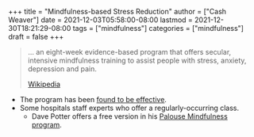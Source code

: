 +++
title = "Mindfulness-based Stress Reduction"
author = ["Cash Weaver"]
date = 2021-12-03T05:58:00-08:00
lastmod = 2021-12-30T18:21:29-08:00
tags = ["mindfulness"]
categories = ["mindfulness"]
draft = false
+++

> ... an eight-week evidence-based program that offers secular, intensive mindfulness training to assist people with stress, anxiety, depression and pain.
>
> [Wikipedia](https://en.wikipedia.org/wiki/Mindfulness-based%5Fstress%5Freduction)

-   The program has been [found to be effective](https://en.wikipedia.org/wiki/Mindfulness-based%5Fstress%5Freduction#Evaluation%5Fof%5Feffectiveness).
-   Some hospitals staff experts who offer a regularly-occurring class.
    -   Dave Potter offers a free version in his [Palouse Mindfulness program](https://palousemindfulness.com/).
